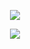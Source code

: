 <p align="center"> 
    <img src="https://komarev.com/ghpvc/?username=astronovaIite&label=Welcome+to+my+profile+!&color=490A51&style=flat-square"/>
<p align="center">
<img src="https://files.catbox.moe/7udvm3.gif"/>
</p>
<p align="center">
<img srch="https://readme-typing-svg.demolab.com/demo/?font=Special+Elite&duration=2500&pause=1500&color=490A51&lines=Hello!+Welcome+to+my+Github!;Please+read+my+rentry+before+interacting."/>
</p>
